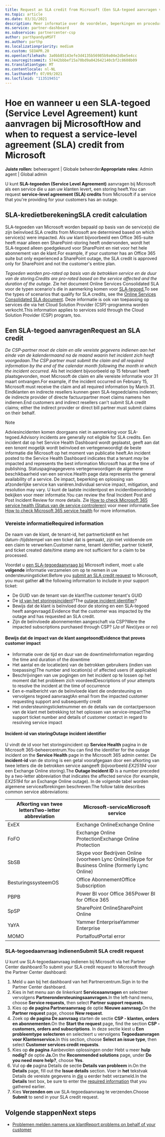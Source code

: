 ```yaml
---
title: Request an SLA credit from Microsoft (Een SLA-tegoed aanvragen van Microsoft)
ms.topic: article
ms.date: 03/31/2021
description: Meer informatie over de voordelen, beperkingen en procedures voor het aanvragen van een SLA-tegoed (Service Level Agreement) bij Microsoft als uw klanten een servicestoring ervaren.
ms.service: partner-dashboard
ms.subservice: partnercenter-csp
author: parthpandyaMSFT
ms.author: parthp
ms.localizationpriority: medium
ms.custom: SEOAPR.20
ms.openlocfilehash: 3a0bb85143efe3d4135b56985b9a04e2dbe5e4cc
ms.sourcegitcommit: 57442bbbef15a70bd9a042642140cbf2c8608b09
ms.translationtype: MT
ms.contentlocale: nl-NL
ms.lasthandoff: 07/09/2021
ms.locfileid: "113519451"
---
```

# <a name="how-and-when-to-request-a-service-level-agreement-sla-credit-from-microsoft"></a><span data-ttu-id="3679f-103">Hoe en wanneer u een SLA-tegoed (Service Level Agreement) kunt aanvragen bij Microsoft</span><span class="sxs-lookup"><span data-stu-id="3679f-103">How and when to request a service-level agreement (SLA) credit from Microsoft</span></span>

<span data-ttu-id="3679f-104">**Juiste rollen:** beheeragent | Globale beheerder</span><span class="sxs-lookup"><span data-stu-id="3679f-104">**Appropriate roles**: Admin agent | Global admin</span></span>

<span data-ttu-id="3679f-105">U kunt **SLA-tegoeden (Service Level Agreement)** aanvragen bij Microsoft als een service die u aan uw klanten levert, een storing heeft.</span><span class="sxs-lookup"><span data-stu-id="3679f-105">You can request **service-level agreement (SLA) credits** from Microsoft if a service that you're providing for your customers has an outage.</span></span>

## <a name="sla-credit-calculation"></a><span data-ttu-id="3679f-106">SLA-kredietberekening</span><span class="sxs-lookup"><span data-stu-id="3679f-106">SLA credit calculation</span></span>

<span data-ttu-id="3679f-107">SLA-tegoeden van Microsoft worden bepaald op basis van de service(s) die zijn beïnvloed.</span><span class="sxs-lookup"><span data-stu-id="3679f-107">SLA credits from Microsoft are determined based on which service(s) were impacted.</span></span> <span data-ttu-id="3679f-108">Als uw klant bijvoorbeeld een Office 365-suite heeft maar alleen een SharePoint-storing heeft ondervonden, wordt het SLA-tegoed alleen goedgekeurd voor SharePoint en niet voor het hele abonnement van de klant.</span><span class="sxs-lookup"><span data-stu-id="3679f-108">For example, if your customer has an Office 365 suite but only experienced a SharePoint outage, the SLA credit is approved only for SharePoint and not the customer's entire plan.</span></span>

<span data-ttu-id="3679f-109">*Tegoeden worden pro-rated op basis van de betrokken service en de duur van de storing.*</span><span class="sxs-lookup"><span data-stu-id="3679f-109">*Credits are pro-rated based on the service affected and the duration of the outage.*</span></span> <span data-ttu-id="3679f-110">Zie het document Online Services Consolidated SLA voor de typen scenario's die in aanmerking komen voor [SLA-tegoed.](http://www.microsoftvolumelicensing.com/DocumentSearch.aspx?Mode=3&DocumentTypeId=37)</span><span class="sxs-lookup"><span data-stu-id="3679f-110">To see the types of scenarios that qualify for SLA credits, see the [Online Services Consolidated SLA document](http://www.microsoftvolumelicensing.com/DocumentSearch.aspx?Mode=3&DocumentTypeId=37).</span></span> <span data-ttu-id="3679f-111">Deze informatie is ook van toepassing op services die via het Cloud Solution Provider (CSP)-programma worden verkocht.</span><span class="sxs-lookup"><span data-stu-id="3679f-111">This information applies to services sold through the Cloud Solution Provider (CSP) program, too.</span></span>


## <a name="request-an-sla-credit"></a><span data-ttu-id="3679f-112">Een SLA-tegoed aanvragen</span><span class="sxs-lookup"><span data-stu-id="3679f-112">Request an SLA credit</span></span>

<span data-ttu-id="3679f-113">*De CSP-partner moet de claim en alle vereiste gegevens indienen aan het einde van de kalendermaand na de maand waarin het incident zich heeft voorgedaan.*</span><span class="sxs-lookup"><span data-stu-id="3679f-113">*The CSP partner must submit the claim and all required information by the end of the calendar month following the month in which the incident occurred.*</span></span> <span data-ttu-id="3679f-114">Als het incident bijvoorbeeld op 15 februari heeft plaatsgevonden, moet Microsoft de claim en alle vereiste informatie voor 31 maart ontvangen.</span><span class="sxs-lookup"><span data-stu-id="3679f-114">For example, if the incident occurred on February 15, Microsoft must receive the claim and all required information by March 31.</span></span> <span data-ttu-id="3679f-115">Eindklanten en indirecte resellers kunnen geen SLA-tegoedclaims indienen; de indirecte provider of directe factuurpartner moet claims namens hen indienen.</span><span class="sxs-lookup"><span data-stu-id="3679f-115">End customers and indirect resellers can't submit SLA credit claims; either the indirect provider or direct bill partner must submit claims on their behalf.</span></span>

> [!NOTE]
> <span data-ttu-id="3679f-116">Adviesincidenten komen doorgaans niet in aanmerking voor SLA-tegoed.</span><span class="sxs-lookup"><span data-stu-id="3679f-116">Advisory incidents are generally not eligible for SLA credits.</span></span> <span data-ttu-id="3679f-117">Een incident dat op het Service Health Dashboard wordt geplaatst, geeft aan dat een *tenant* mogelijk wordt beïnvloed en vertegenwoordigt de beste informatie die Microsoft op het moment van publicatie heeft.</span><span class="sxs-lookup"><span data-stu-id="3679f-117">An incident posted to the Service Health Dashboard indicates that a tenant *may* be impacted and represents the best information Microsoft has at the time of publishing.</span></span> <span data-ttu-id="3679f-118">Statuspaginagegevens vertegenwoordigen de algemene beschikbaarheid van een service.</span><span class="sxs-lookup"><span data-stu-id="3679f-118">Health page data represents the general availability of a service.</span></span> <span data-ttu-id="3679f-119">De impact, beperking en oplossing van afzonderlijke service kan variëren.</span><span class="sxs-lookup"><span data-stu-id="3679f-119">Individual service impact, mitigation, and resolution may vary.</span></span> <span data-ttu-id="3679f-120">U kunt de laatste incidentpost en incidentbeoordeling bekijken voor meer informatie.</span><span class="sxs-lookup"><span data-stu-id="3679f-120">You can review the final Incident Post and Post Incident Review for more details.</span></span> <span data-ttu-id="3679f-121">Zie [How to check Microsoft 365 service health (Status van de service controleren)](/microsoft-365/enterprise/view-service-health#incidents-and-advisories) voor meer informatie.</span><span class="sxs-lookup"><span data-stu-id="3679f-121">See [How to check Microsoft 365 service health](/microsoft-365/enterprise/view-service-health#incidents-and-advisories) for more information.</span></span>

### <a name="required-information"></a><span data-ttu-id="3679f-122">Vereiste informatie</span><span class="sxs-lookup"><span data-stu-id="3679f-122">Required information</span></span>

<span data-ttu-id="3679f-123">De naam van de klant, de tenant-id, het partnerticket# en het datum-/tijdstempel van een ticket dat is gemaakt, zijn niet voldoende om een claim te verwerken.</span><span class="sxs-lookup"><span data-stu-id="3679f-123">Customer name, tenant identifier, partner ticket#, and ticket created date/time stamp are not sufficient for a claim to be processed.</span></span>

<span data-ttu-id="3679f-124">Voordat u [een SLA-tegoedaanvraag bij](#submit-sla-credit-request) Microsoft indient, moet u alle **volgende** informatie verzamelen om op te nemen in uw ondersteuningsticket:</span><span class="sxs-lookup"><span data-stu-id="3679f-124">Before you [submit an SLA credit request](#submit-sla-credit-request) to Microsoft, you must gather **all** the following information to include in your support ticket:</span></span>

- <span data-ttu-id="3679f-125">De GUID van de tenant van de klant</span><span class="sxs-lookup"><span data-stu-id="3679f-125">The customer tenant's GUID</span></span>
- <span data-ttu-id="3679f-126">De [id van het storingsincident](#outage-incident-identifier)?</span><span class="sxs-lookup"><span data-stu-id="3679f-126">The [outage incident identifier](#outage-incident-identifier)?</span></span>
- <span data-ttu-id="3679f-127">Bewijs dat de klant is beïnvloed door de storing en een SLA-tegoed heeft aangevraagd.</span><span class="sxs-lookup"><span data-stu-id="3679f-127">Evidence that the customer was impacted by the outage and has requested an SLA credit.</span></span>
- <span data-ttu-id="3679f-128">Zijn de beïnvloede abonnementen aangeschaft via CSP?</span><span class="sxs-lookup"><span data-stu-id="3679f-128">Were the impacted subscriptions purchased through CSP?</span></span> <span data-ttu-id="3679f-129">(*Ja* of *Nee*)</span><span class="sxs-lookup"><span data-stu-id="3679f-129">(*yes* or *no*)</span></span>

#### <a name="evidence-that-proves-customer-impact"></a><span data-ttu-id="3679f-130">Bewijs dat de impact van de klant aangetoond</span><span class="sxs-lookup"><span data-stu-id="3679f-130">Evidence that proves customer impact</span></span>

- <span data-ttu-id="3679f-131">Informatie over de tijd en duur van de downtime</span><span class="sxs-lookup"><span data-stu-id="3679f-131">Information regarding the time and duration of the downtime</span></span>
- <span data-ttu-id="3679f-132">Het aantal en de locatie(en) van de betrokken gebruikers (indien van toepassing)</span><span class="sxs-lookup"><span data-stu-id="3679f-132">The number and location(s) of affected users (if applicable)</span></span>
- <span data-ttu-id="3679f-133">Beschrijvingen van uw pogingen om het incident op te lossen op het moment dat het probleem zich voordeed</span><span class="sxs-lookup"><span data-stu-id="3679f-133">Descriptions of your attempts to resolve the incident at the time of occurrence</span></span>
- <span data-ttu-id="3679f-134">Een e-mailbericht van de beïnvloede klant die ondersteuning en vervolgens tegoed aanvraagt</span><span class="sxs-lookup"><span data-stu-id="3679f-134">An email from the impacted customer requesting support and subsequently credit</span></span>
- <span data-ttu-id="3679f-135">Het ondersteuningsticketnummer en de details van de contactpersoon van de klant met betrekking tot het oplossen van service-impact</span><span class="sxs-lookup"><span data-stu-id="3679f-135">The support ticket number and details of customer contact in regard to resolving service impact</span></span>


#### <a name="outage-incident-identifier"></a><span data-ttu-id="3679f-136">Incident-id van storing</span><span class="sxs-lookup"><span data-stu-id="3679f-136">Outage incident identifier</span></span>

<span data-ttu-id="3679f-137">U vindt de id voor het storingsincident op **Service Health** pagina in de Microsoft 365-beheercentrum.</span><span class="sxs-lookup"><span data-stu-id="3679f-137">You can find the identifier for the outage incident on the **Service Health** page in the Microsoft 365 admin center.</span></span> <span data-ttu-id="3679f-138">De **incident-id** van de storing is een getal voorafgegaan door een afkorting van twee letters die de betrokken service aangeeft (bijvoorbeeld *EX25194* voor een Exchange Online storing).</span><span class="sxs-lookup"><span data-stu-id="3679f-138">The **Outage Incident ID** is a number preceded by a two-letter abbreviation that indicates the affected service (for example, *EX25194* for an Exchange Online outage).</span></span> <span data-ttu-id="3679f-139">In de volgende tabel worden algemene serviceafbrekingen beschreven:</span><span class="sxs-lookup"><span data-stu-id="3679f-139">The follow table describes common service abbreviations:</span></span>

| <span data-ttu-id="3679f-140">Afkorting van twee letters</span><span class="sxs-lookup"><span data-stu-id="3679f-140">Two-letter abbreviation</span></span> | <span data-ttu-id="3679f-141">Microsoft-service</span><span class="sxs-lookup"><span data-stu-id="3679f-141">Microsoft service</span></span> |
| ----------------------- | ----------------- |
| <span data-ttu-id="3679f-142">Ex</span><span class="sxs-lookup"><span data-stu-id="3679f-142">EX</span></span> | <span data-ttu-id="3679f-143">Exchange Online</span><span class="sxs-lookup"><span data-stu-id="3679f-143">Exchange Online</span></span> |
| <span data-ttu-id="3679f-144">Fo</span><span class="sxs-lookup"><span data-stu-id="3679f-144">FO</span></span> | <span data-ttu-id="3679f-145">Exchange Online Protection</span><span class="sxs-lookup"><span data-stu-id="3679f-145">Exchange Online Protection</span></span> |
| <span data-ttu-id="3679f-146">Sb</span><span class="sxs-lookup"><span data-stu-id="3679f-146">SB</span></span> | <span data-ttu-id="3679f-147">Skype voor Bedrijven Online (voorheen Lync Online)</span><span class="sxs-lookup"><span data-stu-id="3679f-147">Skype for Business Online (formerly Lync Online)</span></span> |
| <span data-ttu-id="3679f-148">Besturingssysteem</span><span class="sxs-lookup"><span data-stu-id="3679f-148">OS</span></span> | <span data-ttu-id="3679f-149">Office Abonnement</span><span class="sxs-lookup"><span data-stu-id="3679f-149">Office Subscription</span></span> |
| <span data-ttu-id="3679f-150">PB</span><span class="sxs-lookup"><span data-stu-id="3679f-150">PB</span></span> | <span data-ttu-id="3679f-151">Power BI voor Office 365</span><span class="sxs-lookup"><span data-stu-id="3679f-151">Power BI for Office 365</span></span> |
| <span data-ttu-id="3679f-152">Sp</span><span class="sxs-lookup"><span data-stu-id="3679f-152">SP</span></span> | <span data-ttu-id="3679f-153">SharePoint Online</span><span class="sxs-lookup"><span data-stu-id="3679f-153">SharePoint Online</span></span> |
| <span data-ttu-id="3679f-154">Ya</span><span class="sxs-lookup"><span data-stu-id="3679f-154">YA</span></span> | <span data-ttu-id="3679f-155">Yammer Enterprise</span><span class="sxs-lookup"><span data-stu-id="3679f-155">Yammer Enterprise</span></span> |
| <span data-ttu-id="3679f-156">MO</span><span class="sxs-lookup"><span data-stu-id="3679f-156">MO</span></span> | <span data-ttu-id="3679f-157">Portalfout</span><span class="sxs-lookup"><span data-stu-id="3679f-157">Portal error</span></span> |

### <a name="submit-sla-credit-request"></a><span data-ttu-id="3679f-158">SLA-tegoedaanvraag indienen</span><span class="sxs-lookup"><span data-stu-id="3679f-158">Submit SLA credit request</span></span>

<span data-ttu-id="3679f-159">U kunt uw SLA-tegoedaanvraag indienen bij Microsoft via het Partner Center dashboard:</span><span class="sxs-lookup"><span data-stu-id="3679f-159">To submit your SLA credit request to Microsoft through the Partner Center dashboard:</span></span>

1. <span data-ttu-id="3679f-160">Meld u aan bij het dashboard van het Partnercentrum.</span><span class="sxs-lookup"><span data-stu-id="3679f-160">Sign in to the Partner Center dashboard.</span></span>
2. <span data-ttu-id="3679f-161">Kies in het menu aan de linkerkant **Serviceaanvragen** en selecteer vervolgens **Partnerondersteuningsaanvragen.**</span><span class="sxs-lookup"><span data-stu-id="3679f-161">In the left-hand menu, choose **Service requests**, then select **Partner support requests**.</span></span>
3. <span data-ttu-id="3679f-162">Kies op **de pagina Partneraanvraag** de optie **Nieuwe aanvraag.**</span><span class="sxs-lookup"><span data-stu-id="3679f-162">On the **Partner request** page, choose **New request**.</span></span>
4. <span data-ttu-id="3679f-163">Zoek op **de pagina De aanvraag** starten de sectie **CSP - klanten, orders en abonnementen**.</span><span class="sxs-lookup"><span data-stu-id="3679f-163">On the **Start the request** page, find the section **CSP - customers, orders and subscriptions**.</span></span> <span data-ttu-id="3679f-164">In deze sectie kiest u **Een probleemtype selecteren** en selecteert u vervolgens **Tegoedaanvragen voor Klantenservice.**</span><span class="sxs-lookup"><span data-stu-id="3679f-164">In this section, choose **Select an issue type**, then select **Customer services credit requests**.</span></span>
5. <span data-ttu-id="3679f-165">Kies op **de pagina** Aanbevolen oplossingen onder Hebt u meer **hulp nodig?** de optie **Ja.**</span><span class="sxs-lookup"><span data-stu-id="3679f-165">On the **Recommended solutions** page, under **Do you need more help?**, choose **Yes**.</span></span>
6. <span data-ttu-id="3679f-166">Vul op **de** pagina Details de sectie **Details van probleem** in.</span><span class="sxs-lookup"><span data-stu-id="3679f-166">On the **Details** page, fill out the **Issue details** section.</span></span> <span data-ttu-id="3679f-167">Voer in **het** tekstvak Details de vereiste gegevens in [die](#required-information) u eerder hebt verzameld.</span><span class="sxs-lookup"><span data-stu-id="3679f-167">In the **Details** text box, be sure to enter the [required information](#required-information) that you gathered earlier.</span></span>
7. <span data-ttu-id="3679f-168">Kies **Verzenden om** uw SLA-tegoedaanvraag te verzenden.</span><span class="sxs-lookup"><span data-stu-id="3679f-168">Choose **Submit** to send in your SLA credit request.</span></span>

## <a name="next-steps"></a><span data-ttu-id="3679f-169">Volgende stappen</span><span class="sxs-lookup"><span data-stu-id="3679f-169">Next steps</span></span>

- [<span data-ttu-id="3679f-170">Problemen melden namens uw klant</span><span class="sxs-lookup"><span data-stu-id="3679f-170">Report problems on behalf of your customer</span></span>](report-problems-on-behalf-of-a-customer.md)
